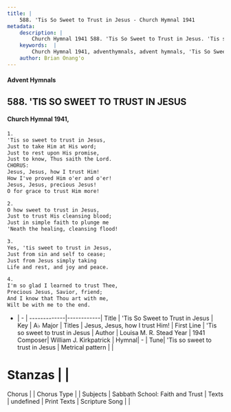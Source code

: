 ```yaml
---
title: |
    588. 'Tis So Sweet to Trust in Jesus - Church Hymnal 1941
metadata:
    description: |
        Church Hymnal 1941 588. 'Tis So Sweet to Trust in Jesus. 'Tis so sweet to trust in Jesus, Just to take Him at His word;  Just to rest upon His promise,  Just to know, Thus saith the Lord.  CHORUS: Jesus, Jesus, how I trust Him!  How I've proved Him o'er and o'er! Jesus, Jesus, precious Jesus!  O for grace to trust Him more! 
    keywords:  |
        Church Hymnal 1941, adventhymnals, advent hymnals, 'Tis So Sweet to Trust in Jesus, 'Tis so sweet to trust in Jesus. Jesus, Jesus, how I trust Him! 
    author: Brian Onang'o
---
```


#### Advent Hymnals
## 588. 'TIS SO SWEET TO TRUST IN JESUS
####  Church Hymnal 1941,

```txt
1.
'Tis so sweet to trust in Jesus,
Just to take Him at His word; 
Just to rest upon His promise, 
Just to know, Thus saith the Lord. 
CHORUS:
Jesus, Jesus, how I trust Him! 
How I've proved Him o'er and o'er!
Jesus, Jesus, precious Jesus! 
O for grace to trust Him more! 

2.
O how sweet to trust in Jesus, 
Just to trust His cleansing blood; 
Just in simple faith to plunge me 
'Neath the healing, cleansing flood!

3.
Yes, 'tis sweet to trust in Jesus,
Just from sin and self to cease; 
Just from Jesus simply taking 
Life and rest, and joy and peace. 

4.
I'm so glad I learned to trust Thee,
Precious Jesus, Savior, friend; 
And I know that Thou art with me, 
Wilt be with me to the end. 

```

- |   -  |
-------------|------------|
Title | 'Tis So Sweet to Trust in Jesus |
Key | A♭ Major |
Titles | Jesus, Jesus, how I trust Him!  |
First Line | 'Tis so sweet to trust in Jesus |
Author | Louisa M. R. Stead
Year | 1941
Composer| William J. Kirkpatrick |
Hymnal|  - |
Tune| 'Tis so sweet to trust in Jesus |
Metrical pattern | |
# Stanzas |  |
Chorus |  |
Chorus Type |  |
Subjects | Sabbath School: Faith and Trust |
Texts | undefined |
Print Texts | 
Scripture Song |  |
    
